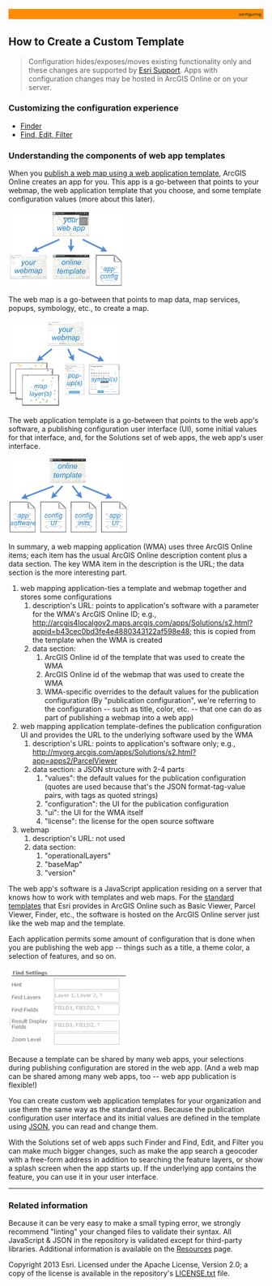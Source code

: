 [publish a web map using a web application template]: http://resources.arcgis.com/en/help/arcgisonline/index.html#/Make_your_first_app/010q000000z3000000/
[web app structure]: images/webappStructure.png "web app structure"
[web map structure]: images/webmapStructure.png "web map structure"
[template structure]: images/templateStructure.png "template structure"
[standard templates]: http://www.arcgis.com/home/gallery.html#c=esri&t=apps&o=modified&f=configurable
[example publication configuration options]: images/publicationConfiguration.png "example publication configuration options"
[JSON]: http://en.wikipedia.org/wiki/JSON
[Configure map viewer description]: http://resources.arcgis.com/en/help/arcgisonline/index.html#/Configure_map_viewer/010q000000mm000000/
[standard Parcel Viewer]: http://arcgis4localgov2.maps.arcgis.com/home/item.html?id=85ec8f162e654968a3740740075b34c6
[ArcGIS Online Parcel Viewer item summary]: images/ParcelViewerItemThumb.png "ArcGIS Online Parcel Viewer item summary"
[web application template's ArcGIS Online id]: images/arcgisItemPageURL.png "web application template's ArcGIS Online id"
[web application template's server URL location]: images/serverURL.png "web application template's server URL location"
[create a custom template]: http://resources.arcgis.com/en/help/arcgisonline/index.html#//010q00000076000000#ESRI_SECTION1_55703F1EE9C845C3B07BBD85221FB074
[http://www.arcgis.com/sharing/content/items/85ec8f162e654968a3740740075b34c6/data?f=pjson]: http://www.arcgis.com/sharing/content/items/85ec8f162e654968a3740740075b34c6/data?f=pjson
[template in ArcGIS Online]: http://www.arcgis.com/sharing/content/items/85ec8f162e654968a3740740075b34c6/data?f=pjson
[ArcGIS Resources]: http://resources.arcgis.com/en/help/arcgisonline/index.html#/Add_configurable_parameters_to_templates/010q000000ns000000/
[JSON.org]: http://www.json.org/
[user interface changed to white on red]: images/ParcelViewerRed.png "user interface changed to white on red"
[user interface changed to black on orange]: images/ParcelViewerOrange.png "user interface changed to black on orange"
[apps2/ParcelViewer.json]: ../../apps2/ParcelViewer.json
[Red.json]: ../examples2/Red.json
[Orange.json]: ../examples2/Orange.json

[hostonline]: HowToHostAppOnOnline.md
[app configuration file]: UnderstandingConfigurationFile.md
[apps2/ folder]: ../../apps2/
[Solutions online apps GitHub site]: https://github.com/Esri/local-government-online-apps
[doc/examples2/ folder]: ../examples2/
[nls/ folder]: ../../nls/
[Resources]: Resources.md
[Esri Support]: http://support.esri.com/
[LICENSE.txt]: ../../LICENSE.txt

![](images/configuring.png)

## How to Create a Custom Template

> Configuration hides/exposes/moves existing functionality only and these changes are supported by [Esri Support][].
> Apps with configuration changes may be hosted in ArcGIS Online or on your server.

### Customizing the configuration experience
- [Finder](http://solutions.arcgis.com/local-government/help/finder/get-started/additional-configuration/#configuration-panel)
- [Find, Edit, Filter](http://solutions.arcgis.com/local-government/help/find-edit-filter/get-started/additional-configuration/#configuration-panel)

### Understanding the components of web app templates

When you [publish a web map using a web application template][], ArcGIS Online creates an app for you. This app is a go-between that points to your webmap, the web application template that you choose, and some template configuration values (more about this later).

![web app structure][]

The web map is a go-between that points to map data, map services, popups, symbology, etc., to create a map.

![web map structure][]

The web application template is a go-between that points to the web app's software, a publishing configuration user interface (UI), some initial values for that interface, and, for the Solutions set of web apps, the web app's user interface.

![template structure][]

In summary, a web mapping application (WMA) uses three ArcGIS Online items; each item has the usual ArcGIS Online description content plus a data section.  The key WMA item in the description is the URL; the data section is the more interesting part.

1.  web mapping application-ties a template and webmap together and stores some configurations
    1.  description's URL:  points to application's software with a parameter for the WMA's ArcGIS Online ID; e.g.,
    http://arcgis4localgov2.maps.arcgis.com/apps/Solutions/s2.html?appid=b43cec0bd3fe4e4880343122af598e48; this is copied from the template when the WMA is created
    2.  data section:
        1.  ArcGIS Online id of the template that was used to create the WMA
        2.  ArcGIS Online id of the webmap that was used to create the WMA
        3.  WMA-specific overrides to the default values for the publication configuration (By "publication configuration", we're referring to the configuration -- such as title, color, etc. -- that one can do as part of publishing a webmap into a web app)
2.  web mapping application template-defines the publication configuration UI and provides the URL to the underlying software used by the WMA
    1.  description's URL:  points to application's software only; e.g., http://myorg.arcgis.com/apps/Solutions/s2.html?app=apps2/ParcelViewer
    2.  data section:  a JSON structure with 2-4 parts
        1.  "values":  the default values for the publication configuration (quotes are used because that's the JSON format-tag-value pairs, with tags as quoted strings)
        2.  "configuration":  the UI for the publication configuration
        3.  "ui":  the UI for the WMA itself
        4.  "license": the license for the open source software
3.  webmap
    1.  description's URL: not used
    2.  data section:
        1.  "operationalLayers"
        2.  "baseMap"
        3.  "version"


The web app's software is a JavaScript application residing on a server that knows how to work with templates and web maps. For the [standard templates][] that Esri provides in ArcGIS Online such as Basic Viewer, Parcel Viewer, Finder, etc., the software is hosted on the ArcGIS Online server just like the web map and the template.

Each application permits some amount of configuration that is done when you are publishing the web app -- things such as a title, a theme color, a selection of features, and so on.

![example publication configuration options][]

Because a template can be shared by many web apps, your selections during publishing configuration are stored in the web app. (And a web map can be shared among many web apps, too -- web app publication is flexible!)

You can create custom web application templates for your organization and use them the same way as the standard ones. Because the publication configuration user interface and its initial values are defined in the template using [JSON][], you can read and change them.

With the Solutions set of web apps such Finder and Find, Edit, and Filter you can make much bigger changes, such as make the app search a geocoder with a free-form address in addition to searching the feature layers, or show a splash screen when the app starts up. If the underlying app contains the feature, you can use it in your user interface.

----------
### Related information

Because it can be very easy to make a small typing error, we strongly recommend "linting" your changed files to validate their syntax. All JavaScript & JSON in the repository is validated except for third-party libraries. Additional information is available on the [Resources][] page.

Copyright 2013 Esri. Licensed under the Apache License, Version 2.0; a copy of the license is available in the repository's [LICENSE.txt][] file.